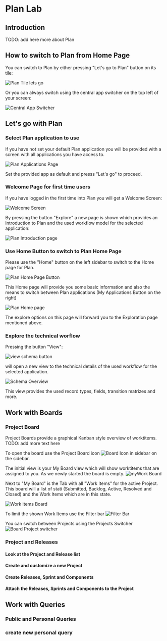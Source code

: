 # Plan Lab

## Introduction

TODO: add here more about Plan

## How to switch to Plan from Home Page

You can switch to Plan by either pressing "Let's go to Plan" button on its tile:

![Plan Tile lets go](../Introduction/media/Loop_switch_to_Plan.png)

Or you can always switch using the central app switcher on the top left of your screen:

![Central App Switcher](../Introduction/media/Loop_central_app_control.png)

## Let's go with Plan

### Select Plan application to use

If you have not set your default Plan application you will be provided with a screen with all applications you have access to.

![Plan Applications Page](media/Plan_Applications_page.png)

Set the provided app as default and presss "Let's go" to proceed.

### Welcome Page for first time users

If you have logged in the first time into Plan you will get a Welcome Screen:

![Welcome Screen](media/Plan_welcome_screen.png)

By pressing the button "Explore" a new page is shown which provides an Introduction to Plan and the used workflow model for the selected application:

![Plan Introduction page](media/Plan_welcome_introduction_screen.png)

### Use Home Button to switch to Plan Home Page

Please use the "Home" button on the left sidebar to switch to the Home page for Plan.

![Plan Home Page Button](media/Plan_Home_button.png)

This Home page will provide you some basic information and also the means to switch between Plan applications (My Applications Button on the right)

![Plan Home page](media/Plan_Home_page.png)

The explore options on this page will forward you to the Exploration page mentioned above.

### Explore the technical worflow

Pressing the button "View":

![view schema button](media/Plan_app_view_flow.png)

will open a new view to the technical details of the used workflow for the selected application.

![Schema Overview](media/Plan_app_view_details.png)

This view provides the used record types, fields, transition matrizes and more.

## Work with Boards

### Project Board

Project Boards provide a graphical Kanban style overview of worktitems.
TODO: add more text here

To open the board use the Project Board icon ![Board Icon in sidebar](media/Plan_ProjectBoard_Icon.png) on the sidebar.

The initial view is your My Board view which will show worktitems that are assigned to you. As we newly started the board is empty.
![myWork Board](media/Plan_ProjectBoard_myBoard.png)

Next to "My Board" is the Tab with all "Work Items" for the active Project. This board will a list of stati (Submitted, Backlog, Active, Resolved and Closed) and the Work Items which are in this state.

![Work items Board](media/Plan_ProjectBoard_WorkItems.png)

To limit the shown Work Items use the Filter bar
![Filter Bar](media/Plan_ProjectBoard_Filterbar.png)

You can switch between Projects using the Projects Switcher
![Board Project switcher](media/Plan_ProjectBoard_SelectProject.png)

### Project and Releases

#### Look at the Project and Release list

#### Create and customize a new Project

#### Create Releases, Sprint and Components

#### Attach the Releases, Sprints and Components to the Project

## Work with Queries

### Public and Personal Queries

### create new personal query
